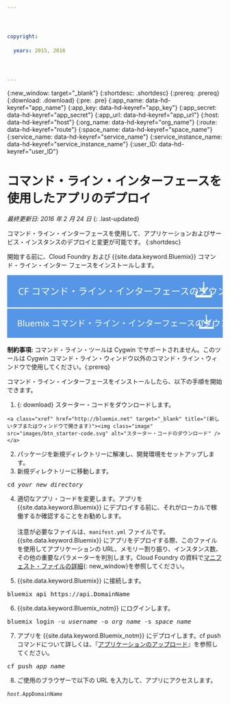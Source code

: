```yaml
---

 

copyright:

  years: 2015, 2016

 

---
```


{:new_window: target="_blank"}
{:shortdesc: .shortdesc}
{:prereq: .prereq}
{:download: .download}
{:pre: .pre}
{:app_name: data-hd-keyref="app_name"}
{:app_key: data-hd-keyref="app_key"}
{:app_secret: data-hd-keyref="app_secret"}
{:app_url: data-hd-keyref="app_url"}
{:host: data-hd-keyref="host"}
{:org_name: data-hd-keyref="org_name"}
{:route: data-hd-keyref="route"}
{:space_name: data-hd-keyref="space_name"}
{:service_name: data-hd-keyref="service_name"}
{:service_instance_name: data-hd-keyref="service_instance_name"}
{:user_ID: data-hd-keyref="user_ID"}

# コマンド・ライン・インターフェースを使用したアプリのデプロイ
*最終更新日: 2016 年 2 月 24 日*
{: .last-updated}

コマンド・ライン・インターフェースを使用して、アプリケーションおよびサービス・インスタンスのデプロイと変更が可能です。
{:shortdesc}

開始する前に、Cloud Foundry および
{{site.data.keyword.Bluemix}} コマンド・ライン・インター
フェースをインストールします。

<p>
<a class="xref" href="https://github.com/cloudfoundry/cli/releases" target="_blank" title="(新規タブまたはウィンドウで開きます)"><img class="image" src="images/btn_cf_commandline.svg" alt="
Cloud Foundry コマンド・ライン・インターフェースのダウンロード" /> </a>
<a class="xref" href="http://clis.ng.bluemix.net/ui/home.html" target="_blank" title="(新規タブまたはウィンドウで開きます)"><img class="image" src="images/btn_bx_commandline.svg" alt="
{{site.data.keyword.Bluemix}} コマンド・ライン・インターフェースのダウンロード" /> </a>
</p>

**制約事項:** コマンド・ライン・ツールは Cygwin でサポートされません。このツールは Cygwin コマンド・ライン・ウィンドウ以外のコマンド・ライン・ウィンドウで使用してください。{:prereq}

コマンド・ライン・インターフェースをインストールしたら、以下の手順を開始できます。

  1. {: download} スターター・コードをダウンロードします。 
      
    <a class="xref" href="http://bluemix.net" target="_blank" title="(新しいタブまたはウィンドウで開きます)"><img class="image" src="images/btn_starter-code.svg" alt="スターター・コードのダウンロード" /> </a>
  
  2. パッケージを新規ディレクトリーに解凍し、開発環境をセットアップします。
  3. 新規ディレクトリーに移動します。
  
  <pre class="pre">cd <var class="keyword varname">your_new_directory</var></pre>
  
   4.  適切なアプリ・コードを変更します。アプリを {{site.data.keyword.Bluemix}} にデプロイする前に、それがローカルで稼働するか確認することをお勧めします。<br><br>注意が必要なファイルは、`manifest.yml` ファイルです。{{site.data.keyword.Bluemix}} にアプリをデプロイする際、このファイルを使用してアプリケーションの URL、メモリー割り振り、インスタンス数、その他の重要なパラメーターを判別します。Cloud Foundry の資料で[マニフェスト・ファイルの詳細](https://docs.cloudfoundry.org/devguide/deploy-apps/manifest.html){: new_window}を参照してください。
  
  5. {{site.data.keyword.Bluemix}} に接続します。
  
  <pre class="pre">bluemix api https://api.<span class="keyword" data-hd-keyref="DomainName">DomainName</span></pre>
  
  6. {{site.data.keyword.Bluemix_notm}} にログインします。
 
  <pre class="pre">bluemix login -u <var class="keyword varname" data-hd-keyref="user_ID">username</var> -o <var class="keyword varname" data-hd-keyref="org_name">org_name</var> -s <var class="keyword varname" data-hd-keyref="space_name">space_name</var></pre>
  
  7. アプリを {{site.data.keyword.Bluemix_notm}} にデプロイします。cf push コマンドについて詳しくは、『[アプリケーションのアップロード](./upload_app.html)』を参照してください。
  
  <pre class="pre">cf push <var class="keyword varname" data-hd-keyref="app_name">app_name</var></pre>
  
  8. ご使用のブラウザーで以下の URL を入力して、アプリにアクセスします。
  
  <pre class="codeblock"><code><var class="keyword varname" data-hd-keyref="host">host</var>.<span class="keyword" data-hd-keyref="APPDomain">AppDomainName</span></code></pre>

